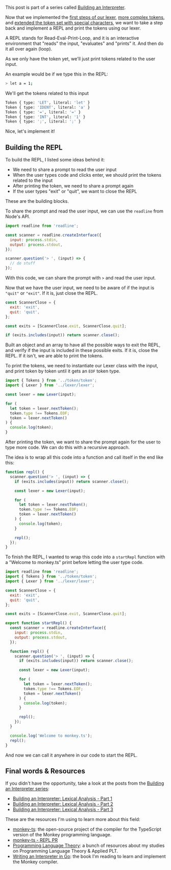 This post is part of a series called [Building an Interpreter](/series/building-an-interpreter).

Now that we implemented the [first steps of our lexer](/series/building-an-interpreter/lexical-analysis-part-1), [more complex tokens](/series/building-an-interpreter/lexical-analysis-part-2), and [extended the token set with special characters](/series/building-an-interpreter/lexical-analysis-part-3), we want to take a step back and implement a REPL and print the tokens using our lexer.

A REPL stands for Read-Eval-Print-Loop, and it is an interactive environment that "reads" the input, "evaluates" and "prints" it. And then do it all over again (loop).

As we only have the token yet, we'll just print tokens related to the user input.

An example would be if we type this in the REPL:

```bash
> let a = 1;
```

We'll get the tokens related to this input

```bash
Token { type: 'LET', literal: 'let' }
Token { type: 'IDENT', literal: 'a' }
Token { type: '=', literal: '=' }
Token { type: 'INT', literal: '1' }
Token { type: ';', literal: ';' }
```

Nice, let's implement it!

## Building the REPL

To build the REPL, I listed some ideas behind it:

- We need to share a prompt to read the user input
- When the user types code and clicks enter, we should print the tokens related to the input
- After printing the token, we need to share a prompt again
- If the user types "exit" or "quit", we want to close the REPL

These are the building blocks.

To share the prompt and read the user input, we can use the `readline` from Node's API.

```jsx
import readline from 'readline';

const scanner = readline.createInterface({
  input: process.stdin,
  output: process.stdout,
});

scanner.question('> ', (input) => {
  // do stuff
});
```

With this code, we can share the prompt with `>` and read the user input.

Now that we have the user input, we need to be aware of if the input is `"quit"` or `"exit"`. If it is, just close the REPL.

```jsx
const ScannerClose = {
  exit: 'exit',
  quit: 'quit',
};

const exits = [ScannerClose.exit, ScannerClose.quit];

if (exits.includes(input)) return scanner.close();
```

Built an object and an array to have all the possible ways to exit the REPL, and verify if the input is included in these possible exits. If it is, close the REPL. If it isn't, we are able to print the tokens.

To print the tokens, we need to instantiate our Lexer class with the input, and print token by token until it gets an `EOF` token type.

```jsx
import { Tokens } from '../token/token';
import { Lexer } from '../lexer/lexer';

const lexer = new Lexer(input);

for (
  let token = lexer.nextToken();
  token.type !== Tokens.EOF;
  token = lexer.nextToken()
) {
  console.log(token);
}
```

After printing the token, we want to share the prompt again for the user to type more code. We can do this with a recursive approach.

The idea is to wrap all this code into a function and call itself in the end like this:

```jsx
function repl() {
  scanner.question('> ', (input) => {
    if (exits.includes(input)) return scanner.close();

    const lexer = new Lexer(input);

    for (
      let token = lexer.nextToken();
      token.type !== Tokens.EOF;
      token = lexer.nextToken()
    ) {
      console.log(token);
    }

    repl();
  });
}
```

To finish the REPL, I wanted to wrap this code into a `startRepl` function with a "Welcome to monkey.ts" print before letting the user type code.

```jsx
import readline from 'readline';
import { Tokens } from '../token/token';
import { Lexer } from '../lexer/lexer';

const ScannerClose = {
  exit: 'exit',
  quit: 'quit',
};

const exits = [ScannerClose.exit, ScannerClose.quit];

export function startRepl() {
  const scanner = readline.createInterface({
    input: process.stdin,
    output: process.stdout,
  });

  function repl() {
    scanner.question('> ', (input) => {
      if (exits.includes(input)) return scanner.close();

      const lexer = new Lexer(input);

      for (
        let token = lexer.nextToken();
        token.type !== Tokens.EOF;
        token = lexer.nextToken()
      ) {
        console.log(token);
      }

      repl();
    });
  }

  console.log('Welcome to monkey.ts');
  repl();
}
```

And now we can call it anywhere in our code to start the REPL.

## **Final words & Resources**

If you didn't have the opportunity, take a look at the posts from the [Building an Interpreter series](/series/building-an-interpreter):

- [Building an Interpreter: Lexical Analysis - Part 1](/series/building-an-interpreter/lexical-analysis-part-1)
- [Building an Interpreter: Lexical Analysis - Part 2](/series/building-an-interpreter/lexical-analysis-part-2)
- [Building an Interpreter: Lexical Analysis - Part 3](/series/building-an-interpreter/lexical-analysis-part-3)

These are the resources I'm using to learn more about this field:

- [monkey-ts](https://github.com/imteekay/monkey-ts): the open-source project of the compiler for the TypeScript version of the Monkey programming language.
- [monkey-ts - REPL PR](https://github.com/imteekay/monkey-ts/pull/4)
- [Programming Language Theory](https://github.com/imteekay/programming-language-theory): a bunch of resources about my studies on Programming Language Theory & Applied PLT.
- [Writing an Interpreter in Go](https://www.goodreads.com/book/show/32681092-writing-an-interpreter-in-go): the book I'm reading to learn and implement the Monkey compiler.
